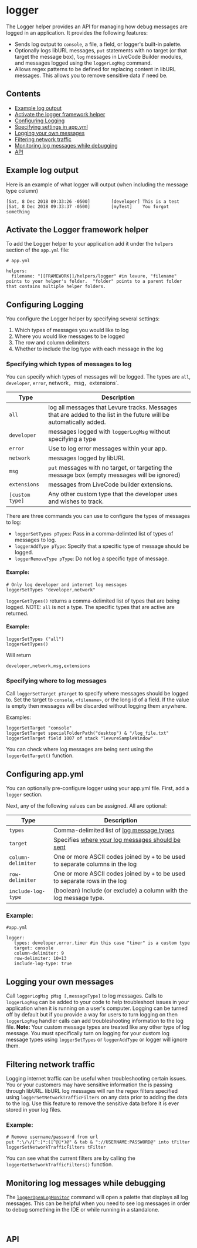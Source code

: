 # logger

The Logger helper provides an API for managing how debug messages are logged in an application. It provides the following features:

* Sends log output to `console`, a file, a field, or logger's built-in palette.
* Optionally logs libURL messages, `put` statements with no target (or that target the message box), `log` messages in LiveCode Builder modules, and messages logged using the `loggerLogMsg` command.
* Allows regex patterns to be defined for replacing content in libURL messages. This allows you to remove sensitive data if need be.

## Contents

* [Example log output](#example-log-output)
* [Activate the logger framework helper](#activate-the-logger-framework-helper)
* [Configuring Logging](#configuring-logging)
* [Specifying settings in app.yml](#configuring-app.yml)
* [Logging your own messages](#logging-your-own-messages)
* [Filtering network traffic](#filtering-network-traffic)
* [Monitoring log messages while debugging](#monitoring-log-messages-while-debugging)
* [API](#api)

## Example log output

Here is an example of what logger will output (when including the message type column)

```
[Sat, 8 Dec 2018 09:33:26 -0500]		[developer]	This is a test
[Sat, 8 Dec 2018 09:33:37 -0500]		[myTest]	You forgot something
```

## Activate the Logger framework helper

To add the Logger helper to your application add it under the `helpers` section of the `app.yml` file:

```
# app.yml

helpers:
  filename: "[[FRAMEWORK]]/helpers/logger" #in levure, "filename" points to your helper's folder.  "folder" points to a parent folder that contains multiple helper folders.
```

## Configuring Logging

You configure the Logger helper by specifying several settings:

1. Which types of messages you would like to log
2. Where you would like messages to be logged
3. The row and column delimiters
4. Whether to include the log type with each message in the log

### Specifying which types of messages to log

You can specify which types of messages will be logged. The types are `all`, `developer`, `error`, network`, `msg`, `extensions`.

|  Type  |  Description  |
|------------|---------------|
| `all` | log all messages that Levure tracks.  Messages that are added to the list in the future will be automatically added. |
| `developer` | messages logged with `loggerLogMsg` without specifying a type |
| `error` | Use to log error messages within your app.
| `network` | messages logged by libURL |
| `msg` | `put` messages with no target, or targeting the message box (empty messages will be ignored) |
| `extensions` | messages from LiveCode builder extensions. |
| `[custom type]` | Any other custom type that the developer uses and wishes to track. |

There are three commands you can use to configure the types of messages to log:

* `loggerSetTypes pTypes`: Pass in a comma-delimted list of types of messages to log.
* `loggerAddType pType`: Specify that a specific type of message should be logged.
* `loggerRemoveType pType`: Do not log a specific type of message.

#### Example:

```
# Only log developer and internet log messages
loggerSetTypes "developer,network"
```

`loggerGetTypes()` returns a comma-delimited list of types that are being logged.  NOTE:  `all` is not a type.  The specific types that are active are returned.

#### Example:

```
loggerSetTypes ("all")
loggerGetTypes()
```

Will return

```
developer,network,msg,extensions
```

### Specifying where to log messages

Call `loggerSetTarget pTarget` to specify where messages should be logged to. Set the target to `console`, `<filename>`, or the long id  of a field. If the value is empty then messages will be discarded without logging them anywhere.

Examples:

```
loggerSetTarget "console"
loggerSetTarget specialFolderPath("desktop") & "/log_file.txt"
loggerSetTarget field 1007 of stack "levureSampleWindow"
```

You can check where log messages are being sent using the `loggerGetTarget()` function.



## Configuring app.yml

You can optionally pre-configure logger using your app.yml file.
First, add a ```logger``` section.

Next, any of the following values can be assigned.  All are optional:

|  Type  |  Description  |
|------------|---------------|
| `types` | Comma-delimited list of [log message types](#Specifying-which-types-of-messages-to-log) |
| `target` | Specifies [where your log messages should be sent](#Specifying-where–to-log-messages)|
| `column-delimiter` | One or more ASCII codes joined by ```+``` to be used to separate columns in the log
| `row-delimiter` | One or more ASCII codes joined by ```+``` to be used to separate rows in the log
| `include-log-type` | (boolean) Include (or exclude) a column with the log message type. |

### Example:
```
#app.yml

logger:
   types: developer,error,timer #in this case "timer" is a custom type
   target: console
   column-delimiter: 9
   row-delimiter: 10+13
   include-log-type: true
```



## Logging your own messages

Call `loggerLogMsg pMsg [,messageType]` to log messages. Calls to `loggerLogMsg` can be added to your code to help troubleshoot issues in your application when it is running on a user's computer. Logging can be turned off by default but if you provide a way for users to turn logging on then `loggerLogMsg` handler calls can add troubleshooting information to the log file.
**Note:**  Your custom message types are treated like any other type of log message.  You must specifically turn on logging for your custom log message types using ```loggerSetTypes``` or ```loggerAddType``` or logger will ignore them.

## Filtering network traffic

Logging internet traffic can be useful when troubleshooting certain issues. You or your customers may have sensitive information the is passing through libURL. libURL log messages will run the regex filters specified using `loggerSetNetworkTrafficFilters` on any data prior to adding the data to the log. Use this feature to remove the sensitive data before it is ever stored in your log files.

### Example:

```
# Remove username/password from url
put ":\/\/[^:]*:([^@]*)@" & tab & "://USERNAME:PASSWORD@" into tFilter
loggerSetNetworkTrafficFilters tFilter
```


You can see what the current filters are by calling the `loggerGetNetworkTrafficFilters()` function.

## Monitoring log messages while debugging

The [`loggerOpenLogMonitor`](https://github.com/trevordevore/levure/wiki/helper-logger#loggerOpenLogMonitor) command will open a palette that displays all log messages. This can be helpful when you need to see log messages in order to debug something in the IDE or while running in a standalone.

<br>

## API


